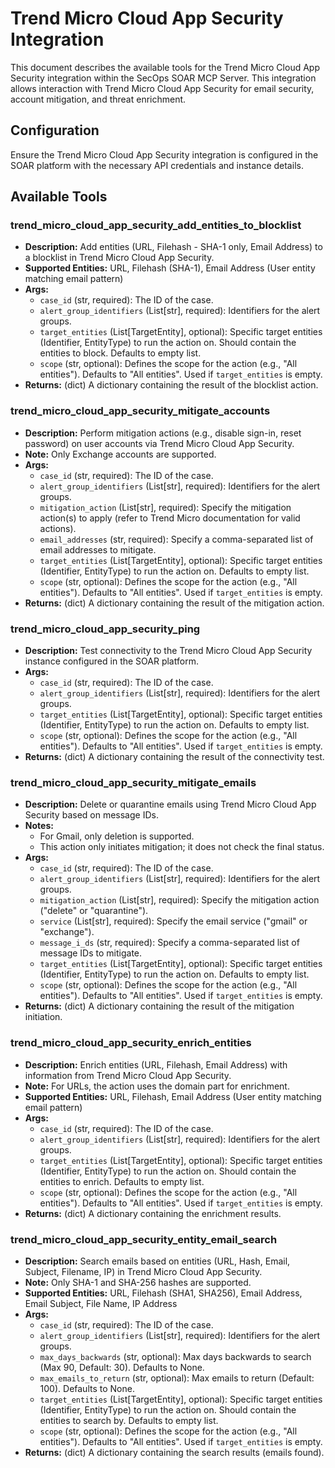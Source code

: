 # Trend Micro Cloud App Security Integration

This document describes the available tools for the Trend Micro Cloud App Security integration within the SecOps SOAR MCP Server. This integration allows interaction with Trend Micro Cloud App Security for email security, account mitigation, and threat enrichment.

## Configuration

Ensure the Trend Micro Cloud App Security integration is configured in the SOAR platform with the necessary API credentials and instance details.

## Available Tools

### trend_micro_cloud_app_security_add_entities_to_blocklist
- **Description:** Add entities (URL, Filehash - SHA-1 only, Email Address) to a blocklist in Trend Micro Cloud App Security.
- **Supported Entities:** URL, Filehash (SHA-1), Email Address (User entity matching email pattern)
- **Args:**
    - `case_id` (str, required): The ID of the case.
    - `alert_group_identifiers` (List[str], required): Identifiers for the alert groups.
    - `target_entities` (List[TargetEntity], optional): Specific target entities (Identifier, EntityType) to run the action on. Should contain the entities to block. Defaults to empty list.
    - `scope` (str, optional): Defines the scope for the action (e.g., "All entities"). Defaults to "All entities". Used if `target_entities` is empty.
- **Returns:** (dict) A dictionary containing the result of the blocklist action.

### trend_micro_cloud_app_security_mitigate_accounts
- **Description:** Perform mitigation actions (e.g., disable sign-in, reset password) on user accounts via Trend Micro Cloud App Security.
- **Note:** Only Exchange accounts are supported.
- **Args:**
    - `case_id` (str, required): The ID of the case.
    - `alert_group_identifiers` (List[str], required): Identifiers for the alert groups.
    - `mitigation_action` (List[str], required): Specify the mitigation action(s) to apply (refer to Trend Micro documentation for valid actions).
    - `email_addresses` (str, required): Specify a comma-separated list of email addresses to mitigate.
    - `target_entities` (List[TargetEntity], optional): Specific target entities (Identifier, EntityType) to run the action on. Defaults to empty list.
    - `scope` (str, optional): Defines the scope for the action (e.g., "All entities"). Defaults to "All entities". Used if `target_entities` is empty.
- **Returns:** (dict) A dictionary containing the result of the mitigation action.

### trend_micro_cloud_app_security_ping
- **Description:** Test connectivity to the Trend Micro Cloud App Security instance configured in the SOAR platform.
- **Args:**
    - `case_id` (str, required): The ID of the case.
    - `alert_group_identifiers` (List[str], required): Identifiers for the alert groups.
    - `target_entities` (List[TargetEntity], optional): Specific target entities (Identifier, EntityType) to run the action on. Defaults to empty list.
    - `scope` (str, optional): Defines the scope for the action (e.g., "All entities"). Defaults to "All entities". Used if `target_entities` is empty.
- **Returns:** (dict) A dictionary containing the result of the connectivity test.

### trend_micro_cloud_app_security_mitigate_emails
- **Description:** Delete or quarantine emails using Trend Micro Cloud App Security based on message IDs.
- **Notes:**
    - For Gmail, only deletion is supported.
    - This action only initiates mitigation; it does not check the final status.
- **Args:**
    - `case_id` (str, required): The ID of the case.
    - `alert_group_identifiers` (List[str], required): Identifiers for the alert groups.
    - `mitigation_action` (List[str], required): Specify the mitigation action ("delete" or "quarantine").
    - `service` (List[str], required): Specify the email service ("gmail" or "exchange").
    - `message_i_ds` (str, required): Specify a comma-separated list of message IDs to mitigate.
    - `target_entities` (List[TargetEntity], optional): Specific target entities (Identifier, EntityType) to run the action on. Defaults to empty list.
    - `scope` (str, optional): Defines the scope for the action (e.g., "All entities"). Defaults to "All entities". Used if `target_entities` is empty.
- **Returns:** (dict) A dictionary containing the result of the mitigation initiation.

### trend_micro_cloud_app_security_enrich_entities
- **Description:** Enrich entities (URL, Filehash, Email Address) with information from Trend Micro Cloud App Security.
- **Note:** For URLs, the action uses the domain part for enrichment.
- **Supported Entities:** URL, Filehash, Email Address (User entity matching email pattern)
- **Args:**
    - `case_id` (str, required): The ID of the case.
    - `alert_group_identifiers` (List[str], required): Identifiers for the alert groups.
    - `target_entities` (List[TargetEntity], optional): Specific target entities (Identifier, EntityType) to run the action on. Should contain the entities to enrich. Defaults to empty list.
    - `scope` (str, optional): Defines the scope for the action (e.g., "All entities"). Defaults to "All entities". Used if `target_entities` is empty.
- **Returns:** (dict) A dictionary containing the enrichment results.

### trend_micro_cloud_app_security_entity_email_search
- **Description:** Search emails based on entities (URL, Hash, Email, Subject, Filename, IP) in Trend Micro Cloud App Security.
- **Note:** Only SHA-1 and SHA-256 hashes are supported.
- **Supported Entities:** URL, Filehash (SHA1, SHA256), Email Address, Email Subject, File Name, IP Address
- **Args:**
    - `case_id` (str, required): The ID of the case.
    - `alert_group_identifiers` (List[str], required): Identifiers for the alert groups.
    - `max_days_backwards` (str, optional): Max days backwards to search (Max 90, Default: 30). Defaults to None.
    - `max_emails_to_return` (str, optional): Max emails to return (Default: 100). Defaults to None.
    - `target_entities` (List[TargetEntity], optional): Specific target entities (Identifier, EntityType) to run the action on. Should contain the entities to search by. Defaults to empty list.
    - `scope` (str, optional): Defines the scope for the action (e.g., "All entities"). Defaults to "All entities". Used if `target_entities` is empty.
- **Returns:** (dict) A dictionary containing the search results (emails found).
